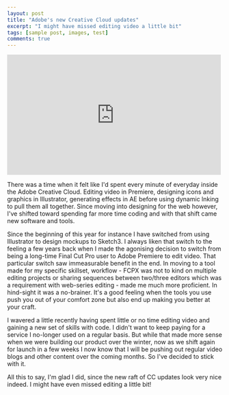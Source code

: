 ```yaml
---
layout: post
title: "Adobe's new Creative Cloud updates"
excerpt: "I might have missed editing video a little bit"
tags: [sample post, images, test]
comments: true
---
```


<iframe width="500" height="281" src="https://www.youtube.com/embed/DzTrxsKyHzI" frameborder="0" allowfullscreen></iframe>

There was a time when it felt like I'd spent every minute of everyday inside the Adobe Creative Cloud. Editing video in Premiere, designing icons and graphics in Illustrator, generating effects in AE before using dynamic lnking to pull them all together. Since moving into designing for the web however, I've shifted toward spending far more time coding and with that shift came new software and tools. 

Since the beginning of this year for instance I have switched from using Illustrator to design mockups to Sketch3. I always liken that switch to the feeling a few years back when I made the agonising decision to switch from being a long-time Final Cut Pro user to Adobe Premiere to edit video. That particular switch saw immeasurable benefit in the end. In moving to a tool made for my specific skillset, workflow  - FCPX was not to kind on multiple editing projects or sharing sequences between two/three editors which was a requirement with web-series editing - made me much more proficient. In hind-sight it was a no-brainer. It's a good feeling when the tools you use push you out of your comfort zone but also end up making you better at your craft.

I wavered a little recently having spent little or no time editing video and gaining a new set of skills with code. I didn't want to keep paying for a service I no-longer used on a regular basis. But while that made more sense when we were building our product over the winter, now as we shift again for launch in a few weeks I now know that I will be pushing out regular video blogs and other content over the coming months. So I've decided to stick with it. 

All this to say, I'm glad I did, since the new raft of CC updates look very nice indeed. I might have even missed editing a little bit!



